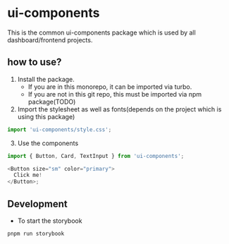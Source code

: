 # ui-components

This is the common ui-components package which is used by all dashboard/frontend projects.

## how to use?

1. Install the package.
   - If you are in this monorepo, it can be imported via turbo.
   - If you are not in this git repo, this must be imported via npm package(TODO)
2. Import the stylesheet as well as fonts(depends on the project which is using this package)

```js
import 'ui-components/style.css';
```

3. Use the components

```js
import { Button, Card, TextInput } from 'ui-components';

<Button size="sm" color="primary">
  Click me!
</Button>;
```

## Development

- To start the storybook

```sh
pnpm run storybook
```
